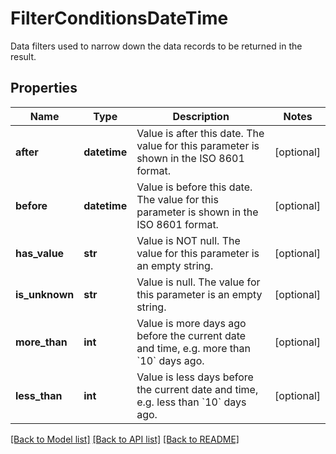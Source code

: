 # FilterConditionsDateTime

Data filters used to narrow down the data records to be returned in the result.

## Properties

Name | Type | Description | Notes
------------ | ------------- | ------------- | -------------
**after** | **datetime** | Value is after this date. The value for this parameter is shown in the ISO 8601 format. | [optional] 
**before** | **datetime** | Value is before this date. The value for this parameter is shown in the ISO 8601 format. | [optional] 
**has_value** | **str** | Value is NOT null. The value for this parameter is an empty string. | [optional] 
**is_unknown** | **str** | Value is null. The value for this parameter is an empty string. | [optional] 
**more_than** | **int** | Value is more days ago before the current date and time, e.g. more than &#x60;10&#x60; days ago. | [optional] 
**less_than** | **int** | Value is less days before the current date and time, e.g. less than &#x60;10&#x60; days ago. | [optional] 

[[Back to Model list]](../README.md#documentation-for-models) [[Back to API list]](../README.md#documentation-for-api-endpoints) [[Back to README]](../README.md)


